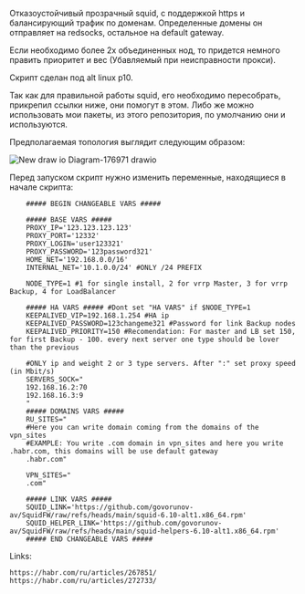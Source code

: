 
Отказоустойчивый прозрачный squid, с поддержкой https и балансирующий трафик по доменам. Определенные домены он отправляет на redsocks, остальное на default gateway.


Если необходимо более 2х объединенных нод, то придется немного править приоритет и вес (Убавляемый при неисправности прокси).

Скрипт сделан под alt linux p10. 

Так как для правильной работы squid, его необходимо пересобрать, прикрепил ссылки ниже, они помогут в этом. Либо же можно использовать мои пакеты, из этого репозитория, по умолчанию они и используются.


Предполагаемая топология выглядит следующим образом:

![New draw io Diagram-176971 drawio](https://github.com/user-attachments/assets/b743adc7-8765-4ebb-ad82-aef79da37313)


Перед запуском скрипт нужно изменить переменные, находящиеся в начале скрипта:

        ##### BEGIN CHANGEABLE VARS #####
        
        ##### BASE VARS #####
        PROXY_IP='123.123.123.123'
        PROXY_PORT='12332'
        PROXY_LOGIN='user123321'
        PROXY_PASSWORD='123password321'
        HOME_NET='192.168.0.0/16'
        INTERNAL_NET='10.1.0.0/24' #ONLY /24 PREFIX
        
        NODE_TYPE=1 #1 for single install, 2 for vrrp Master, 3 for vrrp Backup, 4 for LoadBalancer
        
        ##### HA VARS ##### #Dont set "HA VARS" if $NODE_TYPE=1
        KEEPALIVED_VIP=192.168.1.254 #HA ip
        KEEPALIVED_PASSWORD=123changeme321 #Password for link Backup nodes
        KEEPALIVED_PRIORITY=150 #Recomendation: For master and LB set 150, for first Backup - 100. every next server one type should be lover than the previous
        
        #ONLY ip and weight 2 or 3 type servers. After ":" set proxy speed (in Mbit/s)
        SERVERS_SOCK="
        192.168.16.2:70
        192.168.16.3:9
        "
        ##### DOMAINS VARS #####
        RU_SITES="
        #Here you can write domain coming from the domains of the vpn_sites
        #EXAMPLE: You write .com domain in vpn_sites and here you write .habr.com, this domains will be use default gateway
        .habr.com"
        
        VPN_SITES="
        .com"
        
        ##### LINK VARS #####
        SQUID_LINK='https://github.com/govorunov-av/SquidFW/raw/refs/heads/main/squid-6.10-alt1.x86_64.rpm'
        SQUID_HELPER_LINK='https://github.com/govorunov-av/SquidFW/raw/refs/heads/main/squid-helpers-6.10-alt1.x86_64.rpm'
        ##### END CHANGEABLE VARS #####

Links:

    https://habr.com/ru/articles/267851/
    https://habr.com/ru/articles/272733/

